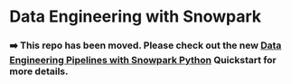 # Data Engineering with Snowpark

### ➡️ This repo has been moved. Please check out the new [Data Engineering Pipelines with Snowpark Python](https://quickstarts.snowflake.com/guide/data_engineering_pipelines_with_snowpark_python/index.html?index=..%2F..index#0) Quickstart for more details.
